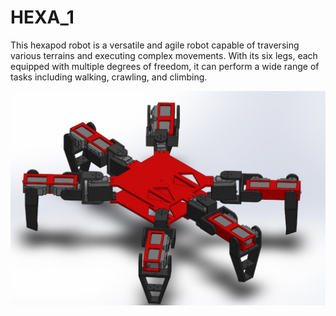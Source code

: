 # HEXA_1

This hexapod robot is a versatile and agile robot capable of traversing various terrains and executing complex movements. With its six legs, each equipped with multiple degrees of freedom, it can perform a wide range of tasks including walking, crawling, and climbing.

![Hexapod Robot](hexapod_img.png)
